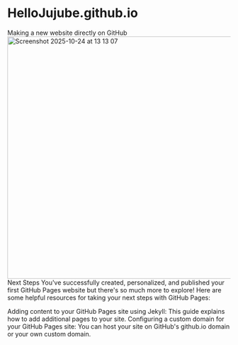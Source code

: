 # HelloJujube.github.io
Making a new website directly on GitHub
<img width="701" height="546" alt="Screenshot 2025-10-24 at 13 13 07" src="https://github.com/user-attachments/assets/9e2642e8-e3f2-463b-8e86-f6ff66f019a2" />
Next Steps
You've successfully created, personalized, and published your first GitHub Pages website but there's so much more to explore! Here are some helpful resources for taking your next steps with GitHub Pages:

Adding content to your GitHub Pages site using Jekyll: This guide explains how to add additional pages to your site.
Configuring a custom domain for your GitHub Pages site: You can host your site on GitHub's github.io domain or your own custom domain.
